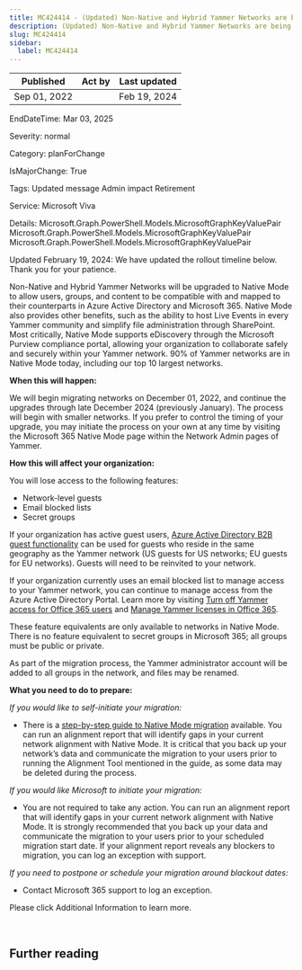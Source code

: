 ```yaml
---
title: MC424414 - (Updated) Non-Native and Hybrid Yammer Networks are being upgraded
description: (Updated) Non-Native and Hybrid Yammer Networks are being upgraded
slug: MC424414
sidebar:
  label: MC424414
---
```


| Published    | Act by | Last updated |
| ------------ | ------ | ------------ |
| Sep 01, 2022 |        | Feb 19, 2024 |

EndDateTime: Mar 03, 2025

Severity: normal

Category: planForChange

IsMajorChange: True

Tags: Updated message Admin impact Retirement

Service: Microsoft Viva

Details: Microsoft.Graph.PowerShell.Models.MicrosoftGraphKeyValuePair Microsoft.Graph.PowerShell.Models.MicrosoftGraphKeyValuePair Microsoft.Graph.PowerShell.Models.MicrosoftGraphKeyValuePair

<p>Updated February 19, 2024: We have updated the rollout timeline below. Thank you for your patience.</p><p>Non-Native and Hybrid Yammer Networks will be upgraded to Native Mode to allow users, groups, and content to be compatible with and mapped to their counterparts in Azure Active Directory and Microsoft 365. Native Mode also provides other benefits, such as the ability to host Live Events in every Yammer community and simplify file administration through SharePoint. Most critically, Native Mode supports eDiscovery through the Microsoft Purview compliance portal, allowing your organization to collaborate safely and securely within your Yammer network. 90% of Yammer networks are in Native Mode today, including our top 10 largest networks.<br></p><p><b>When this will happen:</b></p><p>We will begin migrating networks on December 01, 2022, and continue the upgrades through late December 2024 (previously January). The process will begin with smaller networks. If you prefer to control the timing of your upgrade, you may initiate the process on your own at any time by visiting the Microsoft 365 Native Mode page within the Network Admin pages of Yammer.
</p><p><b>How this will affect your organization:</b></p><p>You will lose access to the following features:
</p><ul><li>Network-level guests 
</li><li>Email blocked lists
</li><li>Secret groups
</li></ul><p>If your organization has active guest users, <a href="https://docs.microsoft.com/yammer/get-started-with-yammer/azure-ad-b2b-guests-yammer" target="_blank">Azure Active Directory B2B guest functionality</a> can be used for guests who reside in the same geography as the Yammer network (US guests for US networks; EU guests for EU networks). Guests will need to be reinvited to your network.
</p><p>If your organization currently uses an email blocked list to manage access to your Yammer network, you can continue to manage access from the Azure Active Directory Portal. Learn more by visiting <a href="https://docs.microsoft.com/yammer/manage-yammer-users/turn-off-user-access" target="_blank">Turn off Yammer access for Office 365 users</a> and <a href="https://docs.microsoft.com/yammer/manage-yammer-users/manage-yammer-licenses-in-office-365" target="_blank">Manage Yammer licenses in Office 365</a>.
</p><p>These feature equivalents are only available to networks in Native Mode. There is no feature equivalent to secret groups in Microsoft 365; all groups must be public or private.
</p><p>As part of the migration process, the Yammer administrator account will be added to all groups in the network, and files may be renamed.
</p><p><b>What you need to do to prepare:</b></p><p><i>If you would like to self-initiate your migration:
</i></p><ul><li>There is a <a href="https://docs.microsoft.com/yammer/configure-your-yammer-network/native-mode-step-by-step-guide" target="_blank">step-by-step guide to Native Mode migration</a> available. You can run an alignment report that will identify gaps in your current network alignment with Native Mode. It is critical that you back up your network’s data and communicate the migration to your users prior to running the Alignment Tool mentioned in the guide, as some data may be deleted during the process.
</li></ul><p><i>If you would like Microsoft to initiate your migration:
</i></p><ul><li>You are not required to take any action. You can run an alignment report that will identify gaps in your current network alignment with Native Mode. It is strongly recommended that you back up your data and communicate the migration to your users prior to your scheduled migration start date. If your alignment report reveals any blockers to migration, you can log an exception with support.
</li></ul><p><i>If you need to postpone or schedule your migration around blackout dates:
</i></p><ul><li>Contact Microsoft 365 support to log an exception.&nbsp;&nbsp;</li></ul><p>Please click Additional Information to learn more.</p><p><br></p>

## Further reading
